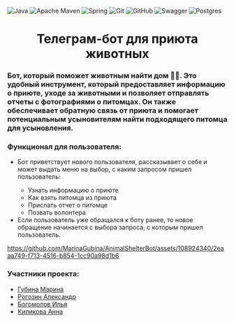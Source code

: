 ![Java](https://img.shields.io/badge/java-%23ED8B00.svg?style=for-the-badge&logo=java&logoColor=white)
![Apache Maven](https://img.shields.io/badge/Apache%20Maven-C71A36?style=for-the-badge&logo=Apache%20Maven&logoColor=white)
![Spring](https://img.shields.io/badge/spring-%236DB33F.svg?style=for-the-badge&logo=spring&logoColor=white)
![Git](https://img.shields.io/badge/git%20-%23F05033.svg?&style=for-the-badge&logo=git&logoColor=white)
![GitHub](https://img.shields.io/badge/github-%23121011.svg?style=for-the-badge&logo=github&logoColor=white)
![Swagger](https://img.shields.io/badge/-Swagger-%23Clojure?style=for-the-badge&logo=swagger&logoColor=white)
![Postgres](https://img.shields.io/badge/postgres-%23316192.svg?style=for-the-badge&logo=postgresql&logoColor=white)
<h1 align="center">Телеграм-бот для приюта животных</h1>

<h3>Бот, который поможет животным найти дом 🐶🐱. Это удобный инструмент, который предоставляет информацию о приюте, уходе за животными и позволяет отправлять отчеты с фотографиями о питомцах. Он также обеспечивает обратную связь от приюта и помогает потенциальным усыновителям найти подходящего питомца для усыновления.</h3>

<h3>Функционал для пользователя:</h3>
<ul>
  <li>Бот приветствует нового пользователя, рассказывает о себе и может выдать меню на выбор, с каким запросом пришел пользователь:</li>
    <ul>
      <li>Узнать информацию о приюте</li>
      <li>Как взять питомца из приюта</li>
      <li>Прислать отчет о питомце</li>
      <li>Позвать волонтера</li>
    </ul>
  <li>Если пользователь уже обращался к боту ранее, то новое обращение начинается с выбора запроса, с которым пришел пользователь.</li>
</ul>


https://github.com/MarinaGubina/AnimalShelterBot/assets/108924340/2eaaa749-f713-4516-b854-1cc90a98d1b6


<h3>Участники проекта:</h3>
<ul>
<li><a href="https://github.com/MarinaGubina">Губина Марина</a></li>
<li><a href="https://github.com/alexsa-8">Рогозин Александр</a></li>
<li><a href="https://github.com/IlyaB98">Богомолов Илья</a></li>
<li><a href="https://github.com/klikli19">Киликова Анна</a></li>
</ul>
